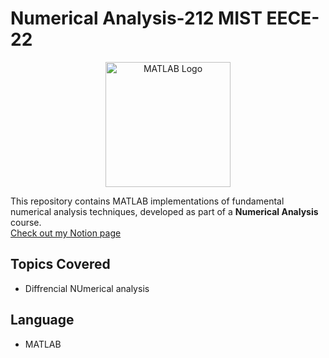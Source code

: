 # Numerical Analysis-212 MIST EECE-22 
<p align="center">
  <img src="https://upload.wikimedia.org/wikipedia/commons/2/21/Matlab_Logo.png" alt="MATLAB Logo" width="200"/>
</p>

This repository contains MATLAB implementations of fundamental numerical analysis techniques, developed as part of a **Numerical Analysis** course.  
[Check out my Notion page](https://mesbahnaeem.notion.site/)


## Topics Covered
- Diffrencial NUmerical analysis  

## Language
- MATLAB
